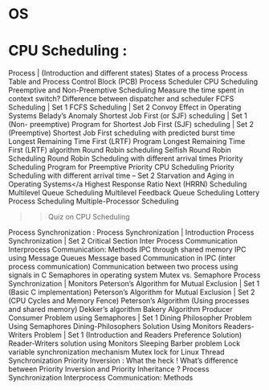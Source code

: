 # OS

# CPU Scheduling :
Process | (Introduction and different states)
States of a process
Process Table and Process Control Block (PCB)
Process Scheduler
CPU Scheduling
Preemptive and Non-Preemptive Scheduling
Measure the time spent in context switch?
Difference between dispatcher and scheduler
FCFS Scheduling | Set 1
FCFS Scheduling | Set 2
Convoy Effect in Operating Systems
Belady’s Anomaly
Shortest Job First (or SJF) scheduling | Set 1 (Non- preemptive)
Program for Shortest Job First (SJF) scheduling | Set 2 (Preemptive)
Shortest Job First scheduling with predicted burst time
Longest Remaining Time First (LRTF) Program
Longest Remaining Time First (LRTF) algorithm
Round Robin scheduling
Selfish Round Robin Scheduling
Round Robin Scheduling with different arrival times
Priority Scheduling
Program for Preemptive Priority CPU Scheduling
Priority Scheduling with different arrival time – Set 2
Starvation and Aging in Operating Systems</a
Highest Response Ratio Next (HRRN) Scheduling
Multilevel Queue Scheduling
Multilevel Feedback Queue Scheduling
Lottery Process Scheduling
Multiple-Processor Scheduling
>> Quiz on CPU Scheduling

Process Synchronization :
Process Synchronization | Introduction
Process Synchronization | Set 2
Critical Section
Inter Process Communication
Interprocess Communication: Methods
IPC through shared memory
IPC using Message Queues
Message based Communication in IPC (inter process communication)
Communication between two process using signals in C
Semaphores in operating system
Mutex vs. Semaphore
Process Synchronization | Monitors
Peterson’s Algorithm for Mutual Exclusion | Set 1 (Basic C implementation)
Peterson’s Algorithm for Mutual Exclusion | Set 2 (CPU Cycles and Memory Fence)
Peterson’s Algorithm (Using processes and shared memory)
Dekker’s algorithm
Bakery Algorithm
Producer Consumer Problem using Semaphores | Set 1
Dining Philosopher Problem Using Semaphores
Dining-Philosophers Solution Using Monitors
Readers-Writers Problem | Set 1 (Introduction and Readers Preference Solution)
Reader-Writers solution using Monitors
Sleeping Barber problem
Lock variable synchronization mechanism
Mutex lock for Linux Thread Synchronization
Priority Inversion : What the heck !
What’s difference between Priority Inversion and Priority Inheritance ?
Process Synchronization
Interprocess Communication: Methods
